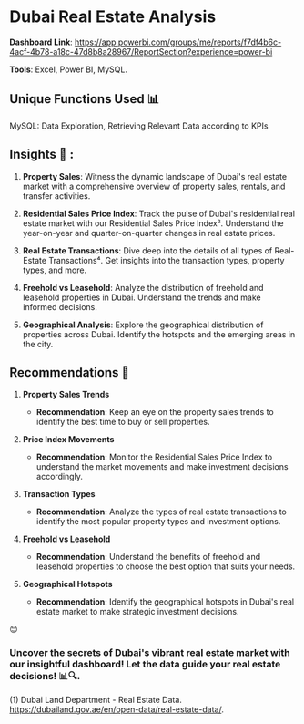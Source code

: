 # Dubai Real Estate Analysis

**Dashboard Link**: https://app.powerbi.com/groups/me/reports/f7df4b6c-4acf-4b78-a18c-47d8b8a28967/ReportSection?experience=power-bi

**Tools**: Excel, Power BI, MySQL.

## Unique Functions Used 📊
MySQL: Data Exploration, Retrieving Relevant Data according to KPIs

## Insights 🧠 :

1. **Property Sales**: Witness the dynamic landscape of Dubai's real estate market with a comprehensive overview of property sales, rentals, and transfer activities.

2. **Residential Sales Price Index**: Track the pulse of Dubai's residential real estate market with our Residential Sales Price Index². Understand the year-on-year and quarter-on-quarter changes in real estate prices.

3. **Real Estate Transactions**: Dive deep into the details of all types of Real-Estate Transactions⁴. Get insights into the transaction types, property types, and more.

4. **Freehold vs Leasehold**: Analyze the distribution of freehold and leasehold properties in Dubai. Understand the trends and make informed decisions.

5. **Geographical Analysis**: Explore the geographical distribution of properties across Dubai. Identify the hotspots and the emerging areas in the city.

## Recommendations 📝

1. **Property Sales Trends**
   - **Recommendation**: Keep an eye on the property sales trends to identify the best time to buy or sell properties.

2. **Price Index Movements**
   - **Recommendation**: Monitor the Residential Sales Price Index to understand the market movements and make investment decisions accordingly.

3. **Transaction Types**
   - **Recommendation**: Analyze the types of real estate transactions to identify the most popular property types and investment options.

4. **Freehold vs Leasehold**
   - **Recommendation**: Understand the benefits of freehold and leasehold properties to choose the best option that suits your needs.

5. **Geographical Hotspots**
   - **Recommendation**: Identify the geographical hotspots in Dubai's real estate market to make strategic investment decisions.

😊
### Uncover the secrets of Dubai's vibrant real estate market with our insightful dashboard! Let the data guide your real estate decisions! 📊🔍.

(1) Dubai Land Department - Real Estate Data. https://dubailand.gov.ae/en/open-data/real-estate-data/.
